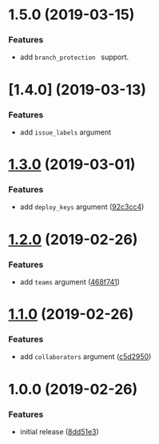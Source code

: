 # 1.5.0 (2019-03-15)

### Features

* add `branch_protection ` support.

# [1.4.0] (2019-03-13)

### Features

* add `issue_labels` argument

# [1.3.0](https://github.com/innovationnorway/terraform-github-repository/compare/v1.2.0...v1.3.0) (2019-03-01)


### Features

* add `deploy_keys` argument ([92c3cc4](https://github.com/innovationnorway/terraform-github-repository/commit/92c3cc4))

# [1.2.0](https://github.com/innovationnorway/terraform-github-repository/compare/v1.1.0...v1.2.0) (2019-02-26)


### Features

* add `teams` argument ([468f741](https://github.com/innovationnorway/terraform-github-repository/commit/468f741))

# [1.1.0](https://github.com/innovationnorway/terraform-github-repository/compare/v1.0.0...v1.1.0) (2019-02-26)


### Features

* add `collaborators` argument ([c5d2950](https://github.com/innovationnorway/terraform-github-repository/commit/c5d2950))

# 1.0.0 (2019-02-26)


### Features

* initial release ([8dd51e3](https://github.com/innovationnorway/terraform-github-repository/commit/8dd51e3))
